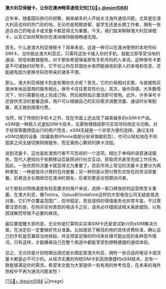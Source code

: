 **澳大利亞保號卡，让你在澳洲畅享通信无忧[[TG💪+ @esim1088](https://t.me/s/esim1088)]**

近年来，随着国际旅行的频繁，越来越多的人开始关注海外通信问题，尤其是在澳大利亚这样的热门目的地。无论你是短期游客、留学生还是长期工作者，拥有一张适合自己的电话卡或流量卡都显得尤为重要。今天，我们就来聊聊澳大利亞保號卡，以及它如何帮助你在澳洲保持联络畅通无阻。

首先，什么是澳大利亞保號卡？简单来说，这是一种可以在澳洲使用的本地号码SIM卡。当你抵达澳大利亚后，只需将这张卡插入你的手机，就能立即享受当地的通话、短信和数据服务。对于那些希望保留原有手机号码的人来说，这种保号卡更是不可或缺的好帮手。它不仅让你在异国他乡依然能接收到家人的来电和信息，还能避免因为更换号码而带来的诸多不便。

那么，澳大利亞保號卡到底有哪些优点呢？首先，它的价格相对实惠。与直接购买澳洲本地运营商的服务相比，保号卡往往更具性价比。其次，操作简便。大多数情况下，你只需要在线上完成订购，然后按照指示激活即可使用。此外，许多保号卡还提供灵活的套餐选择，用户可以根据自己的实际需求调整流量、通话时长等配置，真正做到按需付费。

当然，除了传统的手机卡之外，现在市面上还出现了越来越多的eSIM卡产品。eSIM是一种嵌入式虚拟SIM卡技术，无需物理插拔即可实现号码绑定与切换。对于经常需要跨国出行的用户而言，eSIM无疑是一个非常方便的选择。通过支持eSIM功能的设备（如最新款iPhone或部分安卓旗舰机型），你可以轻松地在不同国家之间无缝切换网络服务，而无需担心繁琐的换卡流程。

说到流量卡，这也是赴澳旅行者不可忽视的一个选项。相比于单纯的语音通话服务，现代人更倾向于依赖移动互联网进行社交互动、获取资讯甚至完成工作任务。因此，一张优质的流量卡就显得尤为重要了。目前市场上常见的流量卡主要分为两种类型：一种是按月计费的包月套餐；另一种则是以预付费形式存在的灵活型套餐。前者适合长期居住在澳洲的朋友，后者则更适合短期访问者。

对于那些对网络速度有较高要求的用户来说，选择一家口碑良好的运营商至关重要。在澳大利亚，像Telstra、Optus和Vodafone这样的大型电信公司无疑是首选对象。它们不仅覆盖范围广、信号稳定，而且提供的增值服务也非常丰富。不过需要注意的是，在购买任何类型的电话卡之前，请务必仔细阅读相关条款细则，以免因误解而导致不必要的麻烦。

最后要提醒大家的是，无论你是打算购买实体SIM卡还是尝试新兴的eSIM解决方案，在决定前一定要做好充分准备。比如提前了解目的地的具体资费标准、确认自己的手机是否兼容当地频段，并且预留足够的时间来处理可能出现的各种意外情况。只有这样，才能确保自己在整个旅途中都能享受到顺畅便捷的通信体验。

总之，无论你是计划短期出游还是长期定居澳大利亚，拥有一张合适的电话卡或流量卡都是必不可少的。从经济实惠的传统SIM卡到高效便捷的eSIM技术，总有一款能够满足你的需求。希望本文能为大家提供一些有用的参考信息，在未来的海外旅程中不再为通讯问题发愁！

[[TG💪+ @esim1088](https://t.me/s/esim1088) ![Image](https://i.postimg.cc/4NQfJmqS/Snipaste-2025-05-13-00-14-12.png)]